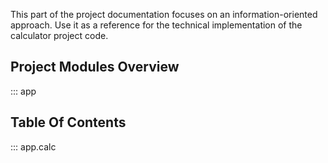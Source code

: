 This part of the project documentation focuses on an information-oriented approach. Use it as a reference for the technical implementation of the calculator project code.

## Project Modules Overview
::: app

## Table Of Contents
::: app.calc